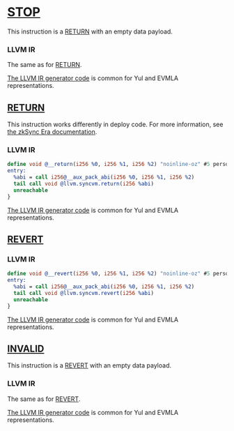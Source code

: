 # [STOP](https://www.evm.codes/#00?fork=shanghai)

This instruction is a [RETURN](#return) with an empty data payload.

### LLVM IR

The same as for [RETURN](#return).

[The LLVM IR generator code](https://github.com/matter-labs/era-compiler-llvm-context/blob/main/src/eravm/evm/return.rs#L103)
is common for Yul and EVMLA representations.

## [RETURN](https://www.evm.codes/#f3?fork=shanghai)

This instruction works differently in deploy code. For more information, see
[the zkSync Era documentation](https://era.zksync.io/docs/reference/architecture/differences-with-ethereum.html#return).

### LLVM IR

```llvm
define void @__return(i256 %0, i256 %1, i256 %2) "noinline-oz" #5 personality i32()* @__personality {
entry:
  %abi = call i256@__aux_pack_abi(i256 %0, i256 %1, i256 %2)
  tail call void @llvm.syncvm.return(i256 %abi)
  unreachable
}
```

[The LLVM IR generator code](https://github.com/matter-labs/era-compiler-llvm-context/blob/main/src/eravm/evm/return.rs#L16)
is common for Yul and EVMLA representations.

## [REVERT](https://www.evm.codes/#fd?fork=shanghai)

### LLVM IR

```llvm
define void @__revert(i256 %0, i256 %1, i256 %2) "noinline-oz" #5 personality i32()* @__personality {
entry:
  %abi = call i256@__aux_pack_abi(i256 %0, i256 %1, i256 %2)
  tail call void @llvm.syncvm.revert(i256 %abi)
  unreachable
}
```

[The LLVM IR generator code](https://github.com/matter-labs/era-compiler-llvm-context/blob/main/src/eravm/evm/return.rs#L86)
is common for Yul and EVMLA representations.

## [INVALID](https://www.evm.codes/#fe?fork=shanghai)

This instruction is a [REVERT](#revert) with an empty data payload.

### LLVM IR

The same as for [REVERT](#revert).

[The LLVM IR generator code](https://github.com/matter-labs/era-compiler-llvm-context/blob/main/src/eravm/evm/return.rs#L115)
is common for Yul and EVMLA representations.
